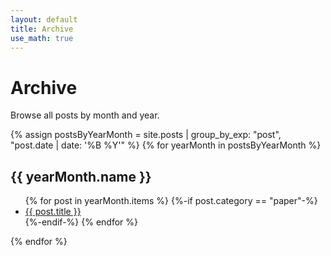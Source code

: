 ```yaml
---
layout: default
title: Archive
use_math: true
---
```


# Archive

Browse all posts by month and year.

{% assign postsByYearMonth = site.posts | group_by_exp: "post", "post.date | date: '%B %Y'" %}
{% for yearMonth in postsByYearMonth %}
  <h2>{{ yearMonth.name }}</h2>
  <ul>
    {% for post in yearMonth.items %}
      {%-if post.category == "paper"-%}
        <li><a href="{{ post.url }}">{{ post.title }}</a></li>
      {%-endif-%}
    {% endfor %}
  </ul>
{% endfor %}
